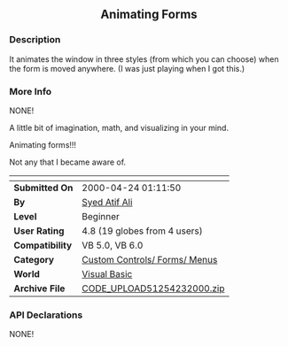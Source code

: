 ﻿<div align="center">

## Animating Forms


</div>

### Description

It animates the window in three styles (from which you can choose) when the form is moved anywhere. (I was just playing when I got this.)
 
### More Info
 
NONE!

A little bit of imagination, math, and visualizing in your mind.

Animating forms!!!

Not any that I became aware of.


<span>             |<span>
---                |---
**Submitted On**   |2000-04-24 01:11:50
**By**             |[Syed Atif Ali](https://github.com/Planet-Source-Code/PSCIndex/blob/master/ByAuthor/syed-atif-ali.md)
**Level**          |Beginner
**User Rating**    |4.8 (19 globes from 4 users)
**Compatibility**  |VB 5\.0, VB 6\.0
**Category**       |[Custom Controls/ Forms/  Menus](https://github.com/Planet-Source-Code/PSCIndex/blob/master/ByCategory/custom-controls-forms-menus__1-4.md)
**World**          |[Visual Basic](https://github.com/Planet-Source-Code/PSCIndex/blob/master/ByWorld/visual-basic.md)
**Archive File**   |[CODE\_UPLOAD51254232000\.zip](https://github.com/Planet-Source-Code/syed-atif-ali-animating-forms__1-7526/archive/master.zip)

### API Declarations

NONE!





